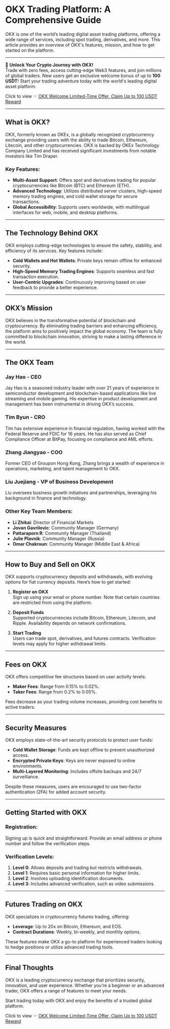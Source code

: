 # OKX Trading Platform: A Comprehensive Guide

OKX is one of the world’s leading digital asset trading platforms, offering a wide range of services, including spot trading, derivatives, and more. This article provides an overview of OKX's features, mission, and how to get started on the platform.

---

🚀 **Unlock Your Crypto Journey with OKX!**  
Trade with zero fees, access cutting-edge Web3 features, and join millions of global traders. New users get an exclusive welcome bonus of up to **100 USDT**! Start your trading adventure today with the world's leading digital asset platform.  

Click to view ☞ [OKX Welcome Limited-Time Offer, Claim Up to 100 USDT Reward](https://bit.ly/OKXe)

---

## What is OKX?

OKX, formerly known as OKEx, is a globally recognized cryptocurrency exchange providing users with the ability to trade Bitcoin, Ethereum, Litecoin, and other cryptocurrencies. OKX is backed by OKEx Technology Company Limited and has received significant investments from notable investors like Tim Draper.

### Key Features:
- **Multi-Asset Support**: Offers spot and derivatives trading for popular cryptocurrencies like Bitcoin (BTC) and Ethereum (ETH).
- **Advanced Technology**: Utilizes distributed server clusters, high-speed memory trading engines, and cold wallet storage for secure transactions.
- **Global Accessibility**: Supports users worldwide, with multilingual interfaces for web, mobile, and desktop platforms.

---

## The Technology Behind OKX

OKX employs cutting-edge technologies to ensure the safety, stability, and efficiency of its services. Key features include:
- **Cold Wallets and Hot Wallets**: Private keys remain offline for enhanced security.
- **High-Speed Memory Trading Engines**: Supports seamless and fast transaction execution.
- **User-Centric Upgrades**: Continuously improving based on user feedback to provide a better experience.

---

## OKX’s Mission

OKX believes in the transformative potential of blockchain and cryptocurrency. By eliminating trading barriers and enhancing efficiency, the platform aims to positively impact the global economy. The team is fully committed to blockchain innovation, striving to make a lasting difference in the world.

---

## The OKX Team

### Jay Hao - CEO  
Jay Hao is a seasoned industry leader with over 21 years of experience in semiconductor development and blockchain-based applications like live streaming and mobile gaming. His expertise in product development and management has been instrumental in driving OKX’s success.

### Tim Byun - CRO  
Tim has extensive experience in financial regulation, having worked with the Federal Reserve and FDIC for 16 years. He has also served as Chief Compliance Officer at BitPay, focusing on compliance and AML efforts.

### Zhang Jiangyao - COO  
Former CEO of Groupon Hong Kong, Zhang brings a wealth of experience in operations, marketing, and talent management to OKX.

### Liu Juejiang - VP of Business Development  
Liu oversees business growth initiatives and partnerships, leveraging his background in finance and technology.

### Other Key Team Members:
- **Li Zhikai**: Director of Financial Markets  
- **Jovan Gavrilovic**: Community Manager (Germany)  
- **Pattaraporn R**: Community Manager (Thailand)  
- **Julie Plavnik**: Community Manager (Russia)  
- **Omar Chakroun**: Community Manager (Middle East & Africa)

---

## How to Buy and Sell on OKX

OKX supports cryptocurrency deposits and withdrawals, with evolving options for fiat currency deposits. Here’s how to get started:

1. **Register on OKX**  
   Sign up using your email or phone number. Note that certain countries are restricted from using the platform.

2. **Deposit Funds**  
   Supported cryptocurrencies include Bitcoin, Ethereum, Litecoin, and Ripple. Availability depends on network confirmations.

3. **Start Trading**  
   Users can trade spot, derivatives, and futures contracts. Verification levels may apply for higher withdrawal limits.

---

## Fees on OKX

OKX offers competitive fee structures based on user activity levels:
- **Maker Fees**: Range from 0.15% to 0.02%.  
- **Taker Fees**: Range from 0.2% to 0.05%.

Fees decrease as your trading volume increases, providing cost benefits to active traders.

---

## Security Measures

OKX employs state-of-the-art security protocols to protect user funds:
- **Cold Wallet Storage**: Funds are kept offline to prevent unauthorized access.  
- **Encrypted Private Keys**: Keys are never exposed to online environments.  
- **Multi-Layered Monitoring**: Includes offsite backups and 24/7 surveillance.

Despite these measures, users are encouraged to use two-factor authentication (2FA) for added account security.

---

## Getting Started with OKX

### Registration:
Signing up is quick and straightforward. Provide an email address or phone number and follow the verification steps.

### Verification Levels:
1. **Level 0**: Allows deposits and trading but restricts withdrawals.  
2. **Level 1**: Requires basic personal information for higher limits.  
3. **Level 2**: Involves uploading identification documents.  
4. **Level 3**: Includes advanced verification, such as video submissions.

---

## Futures Trading on OKX

OKX specializes in cryptocurrency futures trading, offering:
- **Leverage**: Up to 20x on Bitcoin, Ethereum, and EOS.  
- **Contract Durations**: Weekly, bi-weekly, and monthly options.  

These features make OKX a go-to platform for experienced traders looking to hedge positions or utilize advanced trading tools.

---

## Final Thoughts

OKX is a leading cryptocurrency exchange that prioritizes security, innovation, and user experience. Whether you’re a beginner or an advanced trader, OKX offers a range of features to meet your needs.  

Start trading today with OKX and enjoy the benefits of a trusted global platform.  

Click to view ☞ [OKX Welcome Limited-Time Offer, Claim Up to 100 USDT Reward](https://bit.ly/OKXe)
